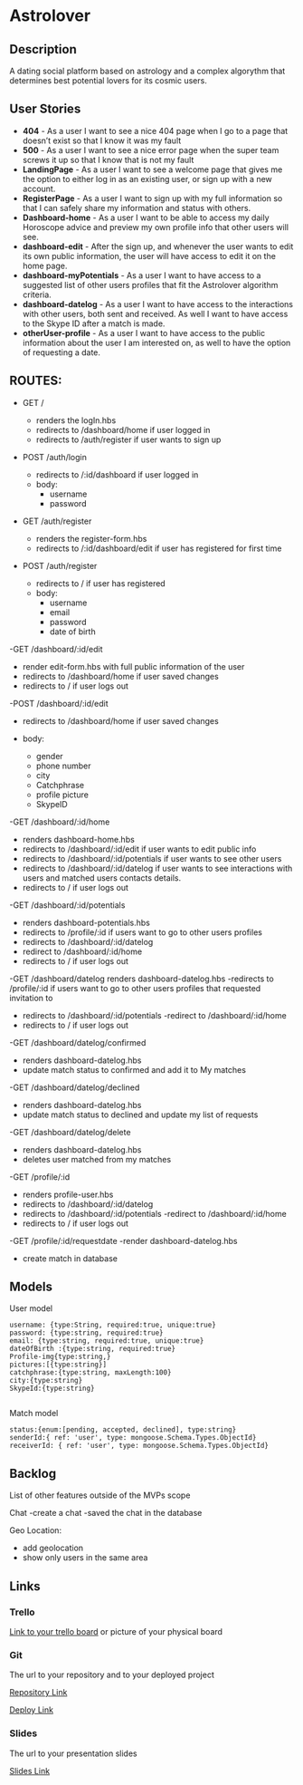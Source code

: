 # Astrolover
## Description



A dating social platform based on astrology and a complex algorythm that determines best potential lovers for its cosmic users. 

## User Stories

- **404** - As a user I want to see a nice 404 page when I go to a page that doesn’t exist so that I know it was my fault 
- **500** - As a user I want to see a nice error page when the super team screws it up so that I know that is not my fault
- **LandingPage** - As a user I want to see a welcome page that gives me the option to either log in as an existing user, or sign up with a new account.
- **RegisterPage** - As a user I want to sign up with my full information so that I can safely share my information and status with others.
- **Dashboard-home** - As a user I want to be able to access my daily Horoscope advice and preview my own profile info that other users will see.
- **dashboard-edit** - After the sign up, and whenever the user wants to edit its own public information, the user will have access to edit it on the home page.
- **dashboard-myPotentials** - As a user I want to have access to a suggested list of   other users profiles that fit the Astrolover algorithm criteria.
- **dashboard-datelog** - As a user I want to have access to the interactions with other users, both sent and received. As well I want to have access to the Skype ID after a match is made.
- **otherUser-profile** - As a user I want to have access to the public information about the user I am interested on, as well to have the option of requesting a date.


## ROUTES:

- GET / 
  - renders the logIn.hbs
  - redirects to /dashboard/home if user logged in
  - redirects to /auth/register if user wants to sign up
  
- POST /auth/login
    - redirects to /:id/dashboard if user logged in
    - body:
      - username
      - password
  
- GET /auth/register
  - renders the register-form.hbs 
  - redirects to /:id/dashboard/edit if user has registered for first time
 
- POST /auth/register
  - redirects to / if user has registered
  - body:
    - username
    - email
    - password
    - date of birth
    
-GET /dashboard/:id/edit
  - render edit-form.hbs with full public information of the user
  - redirects to /dashboard/home if user saved changes
  - redirects to / if user logs out
  
  
-POST /dashboard/:id/edit
  - redirects to /dashboard/home if user saved changes
  - body:
    
    - gender
    - phone number
    - city
    - Catchphrase
    - profile picture
    - SkypeID
    
-GET /dashboard/:id/home
 - renders dashboard-home.hbs
 - redirects to /dashboard/:id/edit if user wants to edit public info
 - redirects to /dashboard/:id/potentials if user wants to see other users
 - redirects to /dashboard/:id/datelog if user wants to see interactions with users and matched users contacts details.
 - redirects to / if user logs out
 
-GET /dashboard/:id/potentials
 - renders dashboard-potentials.hbs
 - redirects to /profile/:id if users want to go to other users profiles
 - redirects to /dashboard/:id/datelog
 - redirect to /dashboard/:id/home
  - redirects to / if user logs out
  
 -GET /dashboard/datelog
  renders dashboard-datelog.hbs
  -redirects to /profile/:id if users want to go to other users profiles that requested invitation to 
  - redirects to /dashboard/:id/potentials
  -redirect to /dashboard/:id/home
  - redirects to / if user logs out
   
 -GET /dashboard/datelog/confirmed
  - renders dashboard-datelog.hbs
  - update match status to confirmed and add it to My matches
  
 -GET /dashboard/datelog/declined
  - renders dashboard-datelog.hbs
  - update match status to declined and update my list of requests
 
 -GET /dashboard/datelog/delete
  - renders dashboard-datelog.hbs
  - deletes user matched from my matches
 
 -GET /profile/:id
  - renders profile-user.hbs
  - redirects to /dashboard/:id/datelog
  - redirects to /dashboard/:id/potentials
   -redirect to /dashboard/:id/home
   - redirects to / if user logs out
   
 -GET /profile/:id/requestdate
  -render dashboard-datelog.hbs
  - create match in database
    
    
## Models

User model
 
```
username: {type:String, required:true, unique:true}
password: {type:string, required:true}
email: {type:string, required:true, unique:true}
dateOfBirth :{type:string, required:true}
Profile-img{type:string,}
pictures:[{type:string}]
catchphrase:{type:string, maxLength:100}
city:{type:string}
SkypeId:{type:string}


```

Match model

```
status:{enum:[pending, accepted, declined], type:string}
senderId:{ ref: 'user', type: mongoose.Schema.Types.ObjectId}
receiverId: { ref: 'user', type: mongoose.Schema.Types.ObjectId}

``` 

## Backlog

List of other features outside of the MVPs scope

Chat
-create a chat
-saved the chat in the database

Geo Location:
- add geolocation 
- show only users in the same area




## Links

### Trello

[Link to your trello board](https://trello.com) or picture of your physical board

### Git

The url to your repository and to your deployed project

[Repository Link](https://astrolover.herokuapp.com/)

[Deploy Link](http://heroku.com)

### Slides

The url to your presentation slides

[Slides Link](http://slides.com)

    


 
